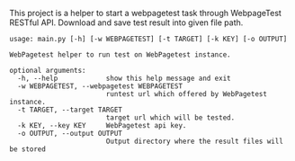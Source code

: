 This project is a helper to start a webpagetest task through WebpageTest
RESTful API. Download and save test result into given file path.

```
usage: main.py [-h] [-w WEBPAGETEST] [-t TARGET] [-k KEY] [-o OUTPUT]

WebPagetest helper to run test on WebPagetest instance.

optional arguments:
  -h, --help            show this help message and exit
  -w WEBPAGETEST, --webpagetest WEBPAGETEST
                        runtest url which offered by WebPagetest instance.
  -t TARGET, --target TARGET
                        target url which will be tested.
  -k KEY, --key KEY     WebPagetest api key.
  -o OUTPUT, --output OUTPUT
                        Output directory where the result files will be stored
```
